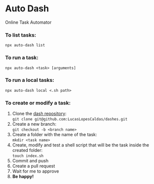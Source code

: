 # Auto Dash
Online Task Automator


### To list tasks:
```
npx auto-dash list
```

### To run a task:
```
npx auto-dash <task> [arguments]
```

### To run a local tasks:
```
npx auto-dash local <.sh path>
```

### To create or modify a task:
1. Clone the [dash repository](https://github.com/LucasLopesCaldas/dashes): 
  <br>`git clone git@github.com:LucasLopesCaldas/dashes.git`
2. Create a new branch: 
  <br>`git checkout -b <branch name>`
3. Create a folder with the name of the task: 
  <br>`mkdir <task name>`
4. Create, modify and test a shell script that will be the task inside the created folder: 
  <br>`touch index.sh`
5. Commit and push
6. Create a pull request
7. Wait for me to approve
8. **Be happy!**

